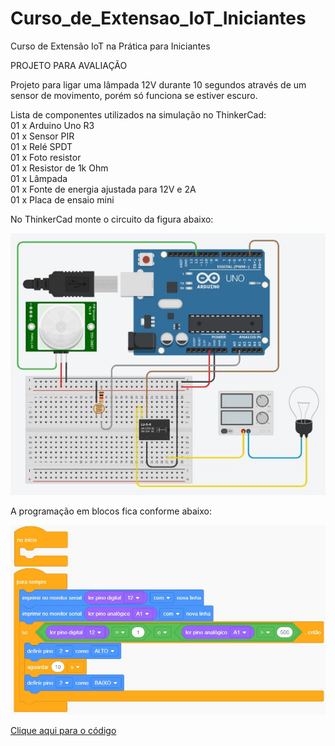 # Curso_de_Extensao_IoT_Iniciantes
Curso de Extensão IoT na Prática para Iniciantes


PROJETO PARA AVALIAÇÃO

Projeto para ligar uma lâmpada 12V durante 10 segundos através de um sensor de movimento, porém só funciona se estiver escuro.

Lista de componentes utilizados na simulação no ThinkerCad:<br>
01 x Arduino Uno R3<br>
01 x Sensor PIR<br>
01 x Relé SPDT<br>
01 x Foto resistor<br>
01 x Resistor de 1k Ohm<br>
01 x Lâmpada<br>
01 x Fonte de energia ajustada para 12V e 2A<br>
01 x Placa de ensaio mini<br>

No ThinkerCad monte o circuito da figura abaixo:

<img src="Projeto para avaliação - Circuito.JPG">


A programação em blocos fica conforme abaixo:


<img src="Projeto para avaliação - Blocos.JPG">


<a href="Projeto para avaliação.ino">Clique aqui para o código</a>
